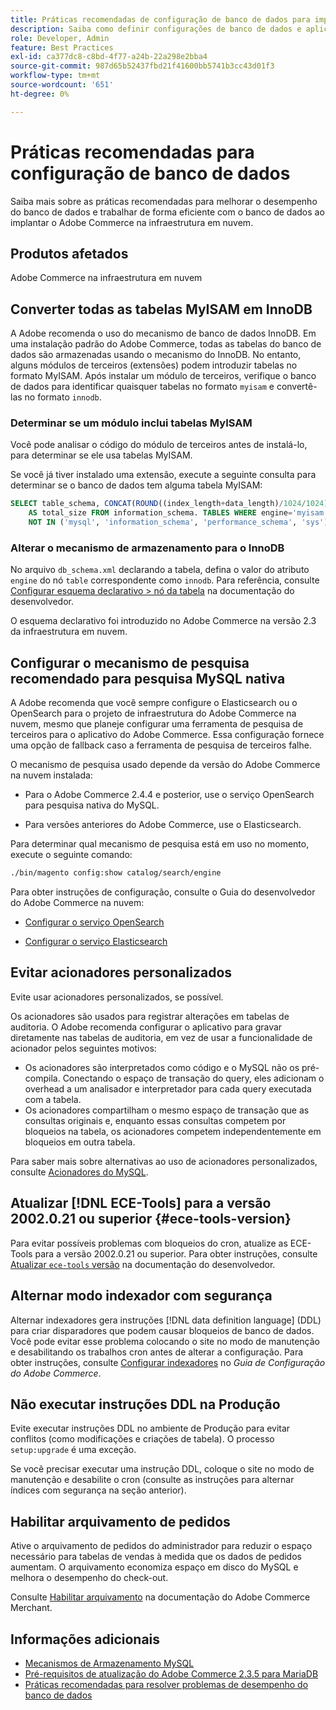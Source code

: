 ```yaml
---
title: Práticas recomendadas de configuração de banco de dados para implantações em nuvem
description: Saiba como definir configurações de banco de dados e aplicativo para melhorar o desempenho ao implantar o Adobe Commerce na infraestrutura em nuvem.
role: Developer, Admin
feature: Best Practices
exl-id: ca377dc8-c8bd-4f77-a24b-22a298e2bba4
source-git-commit: 987d65b52437fbd21f41600bb5741b3cc43d01f3
workflow-type: tm+mt
source-wordcount: '651'
ht-degree: 0%

---
```


# Práticas recomendadas para configuração de banco de dados

Saiba mais sobre as práticas recomendadas para melhorar o desempenho do banco de dados e trabalhar de forma eficiente com o banco de dados ao implantar o Adobe Commerce na infraestrutura em nuvem.

## Produtos afetados

Adobe Commerce na infraestrutura em nuvem

## Converter todas as tabelas MyISAM em InnoDB

A Adobe recomenda o uso do mecanismo de banco de dados InnoDB. Em uma instalação padrão do Adobe Commerce, todas as tabelas do banco de dados são armazenadas usando o mecanismo do InnoDB. No entanto, alguns módulos de terceiros (extensões) podem introduzir tabelas no formato MyISAM. Após instalar um módulo de terceiros, verifique o banco de dados para identificar quaisquer tabelas no formato `myisam` e convertê-las no formato `innodb`.

### Determinar se um módulo inclui tabelas MyISAM

Você pode analisar o código do módulo de terceiros antes de instalá-lo, para determinar se ele usa tabelas MyISAM.

Se você já tiver instalado uma extensão, execute a seguinte consulta para determinar se o banco de dados tem alguma tabela MyISAM:

```sql
SELECT table_schema, CONCAT(ROUND((index_length+data_length)/1024/1024),'MB')
    AS total_size FROM information_schema. TABLES WHERE engine='myisam' AND table_schema
    NOT IN ('mysql', 'information_schema', 'performance_schema', 'sys');
```

### Alterar o mecanismo de armazenamento para o InnoDB

No arquivo `db_schema.xml` declarando a tabela, defina o valor do atributo `engine` do nó `table` correspondente como `innodb`. Para referência, consulte [Configurar esquema declarativo > nó da tabela](https://developer.adobe.com/commerce/php/development/components/declarative-schema/configuration/) na documentação do desenvolvedor.

O esquema declarativo foi introduzido no Adobe Commerce na versão 2.3 da infraestrutura em nuvem.

## Configurar o mecanismo de pesquisa recomendado para pesquisa MySQL nativa

A Adobe recomenda que você sempre configure o Elasticsearch ou o OpenSearch para o projeto de infraestrutura do Adobe Commerce na nuvem, mesmo que planeje configurar uma ferramenta de pesquisa de terceiros para o aplicativo do Adobe Commerce. Essa configuração fornece uma opção de fallback caso a ferramenta de pesquisa de terceiros falhe.

O mecanismo de pesquisa usado depende da versão do Adobe Commerce na nuvem instalada:

- Para o Adobe Commerce 2.4.4 e posterior, use o serviço OpenSearch para pesquisa nativa do MySQL.

- Para versões anteriores do Adobe Commerce, use o Elasticsearch.

Para determinar qual mecanismo de pesquisa está em uso no momento, execute o seguinte comando:

```bash
./bin/magento config:show catalog/search/engine
```

Para obter instruções de configuração, consulte o Guia do desenvolvedor do Adobe Commerce na nuvem:

- [Configurar o serviço OpenSearch](https://experienceleague.adobe.com/en/docs/commerce-cloud-service/user-guide/configure/service/opensearch)

- [Configurar o serviço Elasticsearch](https://experienceleague.adobe.com/en/docs/commerce-cloud-service/user-guide/configure/service/elasticsearch)

## Evitar acionadores personalizados

Evite usar acionadores personalizados, se possível.

Os acionadores são usados para registrar alterações em tabelas de auditoria. O Adobe recomenda configurar o aplicativo para gravar diretamente nas tabelas de auditoria, em vez de usar a funcionalidade de acionador pelos seguintes motivos:

- Os acionadores são interpretados como código e o MySQL não os pré-compila. Conectando o espaço de transação do query, eles adicionam o overhead a um analisador e interpretador para cada query executada com a tabela.
- Os acionadores compartilham o mesmo espaço de transação que as consultas originais e, enquanto essas consultas competem por bloqueios na tabela, os acionadores competem independentemente em bloqueios em outra tabela.

Para saber mais sobre alternativas ao uso de acionadores personalizados, consulte [Acionadores do MySQL](mysql-configuration.md#triggers).

## Atualizar [!DNL ECE-Tools] para a versão 2002.0.21 ou superior {#ece-tools-version}

Para evitar possíveis problemas com bloqueios do cron, atualize as ECE-Tools para a versão 2002.0.21 ou superior. Para obter instruções, consulte [Atualizar `ece-tools` versão](https://experienceleague.adobe.com/en/docs/commerce-cloud-service/user-guide/dev-tools/ece-tools/update-package) na documentação do desenvolvedor.

## Alternar modo indexador com segurança

<!--This best practice might belong in the Maintenance phase. Database lock prevention might be consolidated under a single heading-->

Alternar indexadores gera instruções [!DNL data definition language] (DDL) para criar disparadores que podem causar bloqueios de banco de dados. Você pode evitar esse problema colocando o site no modo de manutenção e desabilitando os trabalhos cron antes de alterar a configuração.
Para obter instruções, consulte [Configurar indexadores](https://experienceleague.adobe.com/docs/commerce-operations/configuration-guide/cli/manage-indexers.html#configure-indexers-1) no *Guia de Configuração do Adobe Commerce*.

## Não executar instruções DDL na Produção

Evite executar instruções DDL no ambiente de Produção para evitar conflitos (como modificações e criações de tabela). O processo `setup:upgrade` é uma exceção.

Se você precisar executar uma instrução DDL, coloque o site no modo de manutenção e desabilite o cron (consulte as instruções para alternar índices com segurança na seção anterior).

## Habilitar arquivamento de pedidos

Ative o arquivamento de pedidos do administrador para reduzir o espaço necessário para tabelas de vendas à medida que os dados de pedidos aumentam. O arquivamento economiza espaço em disco do MySQL e melhora o desempenho do check-out.

Consulte [Habilitar arquivamento](https://experienceleague.adobe.com/docs/commerce-admin/stores-sales/order-management/orders/order-archive.html) na documentação do Adobe Commerce Merchant.

## Informações adicionais

- [Mecanismos de Armazenamento MySQL](https://dev.mysql.com/doc/refman/8.0/en/storage-engines.html)
- [Pré-requisitos de atualização do Adobe Commerce 2.3.5 para MariaDB](../maintenance/mariadb-upgrade.md)
- [Práticas recomendadas para resolver problemas de desempenho do banco de dados](../maintenance/resolve-database-performance-issues.md)
